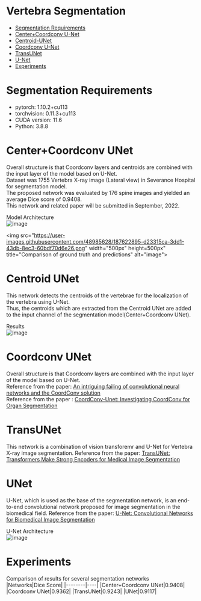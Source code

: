 Vertebra Segmentation
=====================
* [Segmentation Requirements](#segmentation-requirements)
* [Center+Coordconv U-Net](#center+coordconv-unet)
* [Centroid-UNet](#centroid-unet)
* [Coordconv U-Net](#coordconv-unet)
* [TransUNet](#Transunet)
* [U-Net](#unet)
* [Experiments](#experiments)

# Segmentation Requirements
* pytorch: 1.10.2+cu113
* torchvision: 0.11.3+cu113
* CUDA version: 11.6
* Python: 3.8.8

# Center+Coordconv UNet
Overall structure is that Coordconv layers and centroids are combined with the input layer of the model based on U-Net.    
Dataset was 1755 Vertebra X-ray image (Lateral view) in Severance Hospital for segmentation model.    
The proposed network was evaluated by 176 spine images and yielded an average Dice score of 0.9408.      
This network and related paper will be submitted in September, 2022.

Model Architecture   
![image](https://user-images.githubusercontent.com/48985628/187608509-aad9af10-031e-4bb0-a575-77b6f3144bca.png)

<img src="https://user-images.githubusercontent.com/48985628/187622895-d23315ca-3dd1-43db-8ec3-60bdf70d6e26.png" width="500px" height=500px" title="Comparison of ground truth and predictions" alt="image"></img>

# Centroid UNet
This network detects the centroids of the vertebrae for the localization of the vertebra using U-Net.    
Thus, the centroids which are extracted from the Centroid UNet are added to the input channel of the segmentation model(Center+Coordconv UNet).    

Results    
![image](https://user-images.githubusercontent.com/48985628/187630961-d99647b8-3fd3-4044-9297-a5c4675899cf.png)

# Coordconv UNet
Overall structure is that Coordconv layers are combined with the input layer of the model based on U-Net.     
Reference from the paper: [An intriguing failing of convolutional neural networks and the CoordConv solution](https://arxiv.org/abs/1807.03247)    
Reference from the paper : [CoordConv-Unet: Investigating CoordConv for Organ Segmentation](https://doi.org/10.1016/j.irbm.2021.03.002)     

# TransUNet
This network is a combination of vision transforemr and U-Net for Vertebra X-ray image segmentation. 
Reference from the paper: [TransUNet: Transformers Make Strong Encoders for Medical Image Segmentation](https://arxiv.org/pdf/2102.04306.pdf)

# UNet
U-Net, which is used as the base of the segmentation network, is an end-to-end convolutional network proposed for image segmentation in the biomedical field.
Reference from the paper: [U-Net: Convolutional Networks for Biomedical Image Segmentation](https://arxiv.org/abs/1505.04597)

U-Net Architecture    
![image](https://user-images.githubusercontent.com/48985628/187627436-58fa0f6b-082d-468c-8782-0c6f8b398936.png)

# Experiments
Comparison of results for several segmentation networks    
|Networks|Dice Score|
|--------|----|
|Center+Coordconv UNet|0.9408|
|Coordconv UNet|0.9362|
|TransUNet|0.9243|
|UNet|0.9117|

